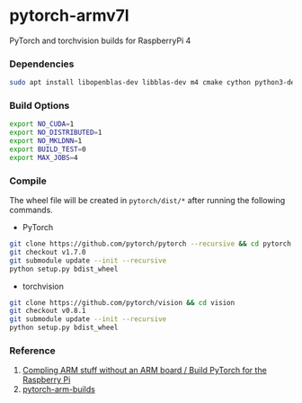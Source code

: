 # pytorch-armv7l
PyTorch and torchvision builds for RaspberryPi 4

### Dependencies

```bash
sudo apt install libopenblas-dev libblas-dev m4 cmake cython python3-dev python3-yaml python3-setuptools
```

### Build Options 
```bash
export NO_CUDA=1
export NO_DISTRIBUTED=1
export NO_MKLDNN=1 
export BUILD_TEST=0
export MAX_JOBS=4
```

### Compile
The wheel file will be created in `pytorch/dist/*` after running the following commands.
* PyTorch
```bash
git clone https://github.com/pytorch/pytorch --recursive && cd pytorch
git checkout v1.7.0
git submodule update --init --recursive
python setup.py bdist_wheel
```
* torchvision
```bash
git clone https://github.com/pytorch/vision && cd vision
git checkout v0.8.1
git submodule update --init --recursive
python setup.py bdist_wheel
```

### Reference

1. [Compling ARM stuff without an ARM board / Build PyTorch for the Raspberry Pi](https://nmilosev.svbtle.com/compling-arm-stuff-without-an-arm-board-build-pytorch-for-the-raspberry-pi)
2. [pytorch-arm-builds](https://github.com/nmilosev/pytorch-arm-builds)
